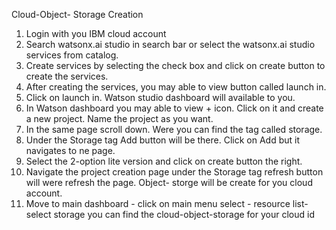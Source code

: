 Cloud-Object- Storage Creation
1.	Login with you IBM cloud account
2.	Search watsonx.ai studio in search bar or select the watsonx.ai studio services from catalog.
3.	Create services by selecting the check box and click on create button to create the services.
4.	After creating the services, you may able to view button called launch in.
5.	Click on launch in. Watson studio dashboard will available to you.
6.	In Watson dashboard you may able to view + icon. Click on it and create a new project. Name the project as you want.
7.	In the same page scroll down. Were you can find the tag called storage.
8.	Under the Storage tag Add button will be there. Click on Add but it navigates to ne page.
9.	Select the 2-option lite version and click on create button the right.
10.	Navigate the project creation page under the Storage tag refresh button will were refresh the page. Object- storge will be create for you cloud account.
11.	Move to main dashboard - click on main menu select - resource list- select storage you can find the cloud-object-storage for your cloud id
